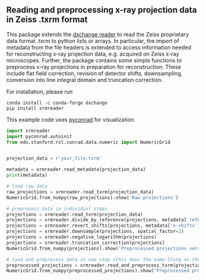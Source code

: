 ## Reading and preprocessing x-ray projection data in Zeiss .txrm format

This package extends the [dxchange reader](https://github.com/data-exchange/dxchange "Dxchange github") to read the Zeiss proprietary data format .txrm to python lists or arrays. In particular, the import of metadata from the file headers is extended to access information needed for reconstructing x-ray projection data, e.g. acquired on Zeiss x-ray microscopes. Further, the package contains some simple functions to preprocess x-ray projections in preparation for reconstruction. These include flat field correction, revision of detector shifts, downsampling, conversion into line integral domain and truncation correction.  

For installation, please run
```shell
conda install -c conda-forge dxchange
pip install xrmreader
```

This example code uses [pyconrad](https://git5.cs.fau.de/PyConrad/pyCONRAD "Pyconrad github") for visualization.

```python
import xrmreader
import pyconrad.autoinit
from edu.stanford.rsl.conrad.data.numeric import NumericGrid


projection_data = r'your_file.txrm'

metadata = xrmreader.read_metadata(projection_data)
print(metadata)

# load raw data
raw_projections = xrmreader.read_txrm(projection_data)
NumericGrid.from_numpy(raw_projections).show('Raw projections')

# preprocess data in individual steps
projections = xrmreader.read_txrm(projection_data)
projections = xrmreader.divide_by_reference(projections, metadata['reference'])
projections = xrmreader.revert_shifts(projections, metadata['x-shifts'], metadata['y-shifts'])
projections = xrmreader.downsample(projections, spatial_factor=2)
projections = xrmreader.negative_logarithm(projections)
projections = xrmreader.truncation_correction(projections)
NumericGrid.from_numpy(projections).show('Preprocessed projections version 1')

# load and preprocess data in one step (this does the same thing as the individual steps above, but needs less memory)
preprocessed_projections = xrmreader.read_and_preprocess_txrm(projection_data)
NumericGrid.from_numpy(preprocessed_projections).show('Preprocessed projections version 2')
```

